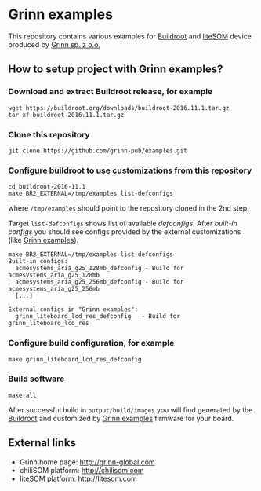 # Grinn examples

This repository contains various examples for [Buildroot][Buildroot] and [liteSOM][liteSOM]
device produced by [Grinn sp. z o.o.][Grinn]

## How to setup project with Grinn examples?

### Download and extract Buildroot release, for example

    wget https://buildroot.org/downloads/buildroot-2016.11.1.tar.gz
    tar xf buildroot-2016.11.1.tar.gz

### Clone this repository

    git clone https://github.com/grinn-pub/examples.git

### Configure buildroot to use customizations from this repository

    cd buildroot-2016-11.1
    make BR2_EXTERNAL=/tmp/examples list-defconfigs

where `/tmp/examples` should point to the repository cloned in the 2nd step.

Target `list-defconfigs` shows list of available _defconfigs_. After _built-in configs_ you 
should see configs provided by the external customizations (like [Grinn examples][Grinn examples]).


    make BR2_EXTERNAL=/tmp/examples list-defconfigs
    Built-in configs:
      acmesystems_aria_g25_128mb_defconfig - Build for acmesystems_aria_g25_128mb
      acmesystems_aria_g25_256mb_defconfig - Build for acmesystems_aria_g25_256mb
      [...]
      
    External configs in "Grinn examples":
      grinn_liteboard_lcd_res_defconfig   - Build for grinn_liteboard_lcd_res

### Configure build configuration, for example

    make grinn_liteboard_lcd_res_defconfig
    
### Build software

    make all

After successful build in `output/build/images` you will find generated by the [Buildroot][Buildroot] and customized by [Grinn examples][Grinn examples] firmware for your board.

## External links

* Grinn home page: http://grinn-global.com
* chiliSOM platform: http://chilisom.com
* liteSOM platform: http://litesom.com


[Grinn examples]: https://github.com/grinn-pub/examples.git
[liteSOM]: http://litesom.com/
[Buildroot]: https://buildroot.org/
[Grinn]: http://grinn-global.com/
